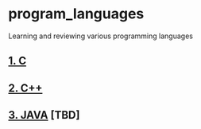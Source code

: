 # program_languages
Learning and reviewing various programming languages

## [1. C](https://github.com/JoonHyeok-hozy-Kim/program_languages/blob/main/C/modu/c_main.md)

## [2. C++](https://github.com/JoonHyeok-hozy-Kim/program_languages/blob/main/C%2B%2B/00_C%2B%2B_main.md)

## [3. JAVA]() [TBD]
